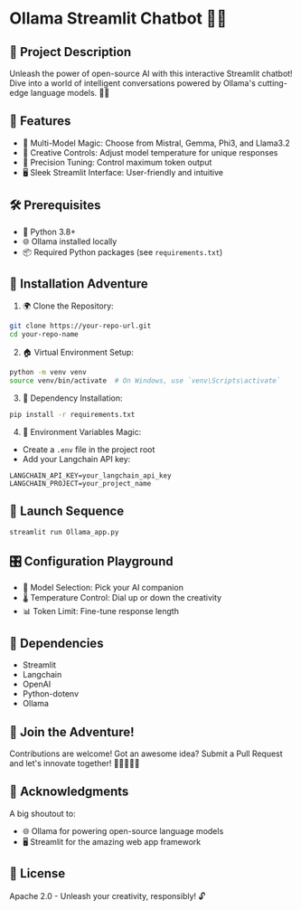 # Ollama Streamlit Chatbot 🤖💬

## 🚀 Project Description
Unleash the power of open-source AI with this interactive Streamlit chatbot! Dive into a world of intelligent conversations powered by Ollama's cutting-edge language models. 🧠✨

## 🌟 Features
- 🔀 Multi-Model Magic: Choose from Mistral, Gemma, Phi3, and Llama3.2
- 🎨 Creative Controls: Adjust model temperature for unique responses
- 📏 Precision Tuning: Control maximum token output
- 🖥️ Sleek Streamlit Interface: User-friendly and intuitive

## 🛠️ Prerequisites
- 🐍 Python 3.8+
- 🌐 Ollama installed locally
- 📦 Required Python packages (see `requirements.txt`)

## 🚧 Installation Adventure

1. 🌍 Clone the Repository:
```bash
git clone https://your-repo-url.git
cd your-repo-name
```

2. 🏠 Virtual Environment Setup:
```bash
python -m venv venv
source venv/bin/activate  # On Windows, use `venv\Scripts\activate`
```

3. 🔌 Dependency Installation:
```bash
pip install -r requirements.txt
```

4. 🔐 Environment Variables Magic:
- Create a `.env` file in the project root
- Add your Langchain API key:
```
LANGCHAIN_API_KEY=your_langchain_api_key
LANGCHAIN_PROJECT=your_project_name
```

## 🚀 Launch Sequence
```bash
streamlit run Ollama_app.py
```

## 🎛️ Configuration Playground
- 🤖 Model Selection: Pick your AI companion
- 🌡️ Temperature Control: Dial up or down the creativity
- 📊 Token Limit: Fine-tune response length

## 🧩 Dependencies
- Streamlit
- Langchain
- OpenAI
- Python-dotenv
- Ollama

## 🤝 Join the Adventure!
Contributions are welcome! Got an awesome idea? Submit a Pull Request and let's innovate together! 🚀👨‍💻👩‍💻

## 🙌 Acknowledgments
A big shoutout to:
- 🌐 Ollama for powering open-source language models
- 🖥️ Streamlit for the amazing web app framework

## 📜 License
Apache 2.0 - Unleash your creativity, responsibly! 🔓
